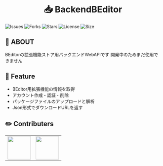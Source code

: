 <h1 align="center">
 📥 BackendBEditor
</h1>

![Issues](https://img.shields.io/github/issues/b-editor/BackendBEditor?style=for-the-badge&logo=appveyor)
![Forks](https://img.shields.io/github/forks/b-editor/BackendBEditor?style=for-the-badge&logo=appveyor)
![Stars](https://img.shields.io/github/stars/b-editor/BackendBEditor?style=for-the-badge&logo=appveyor)
![License](https://img.shields.io/github/license/b-editor/BackendBEditor?style=for-the-badge&logo=appveyor)
![Size](https://img.shields.io/github/repo-size/b-editor/BackendBEditor?style=for-the-badge&logo=appveyor)
## 📖 ABOUT
BEditorの拡張機能ストア用バックエンドWebAPIです
開発中のためまだ使用できません

## 🌟 Feature
 - BEditor用拡張機能の情報を取得
 - アカウント作成・認証・削除
 - パッケージファイルのアップロードと解析
 - Json形式でダウンロードURLを返す
## ✏️ Contributers
|      |      |
| ---- | ---- |
|  <a href="https://twitter.com/indigo_san_"><img src="https://github.com/indigo-san.png" width="75" height="75"></img></a>  |  <a href="https://twitter.com/PC_YiB"><img src="https://github.com/YiB-PC.png" width="75" height="75"></img></a>  |

